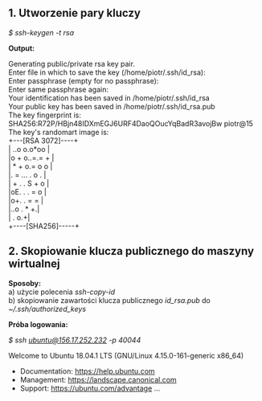 ## 1. Utworzenie pary kluczy
*$ ssh-keygen -t rsa*

**Output:**

Generating public/private rsa key pair.  
Enter file in which to save the key (/home/piotr/.ssh/id_rsa):   
Enter passphrase (empty for no passphrase):   
Enter same passphrase again:   
Your identification has been saved in /home/piotr/.ssh/id_rsa  
Your public key has been saved in /home/piotr/.ssh/id_rsa.pub  
The key fingerprint is:  
SHA256:R72P/HBjn48IDXmEGJ6URF4DaoQOucYqBadR3avojBw piotr@15  
The key's randomart image is:  
+---[RSA 3072]----+  
| ..o o.o*oo      |  
|o + o..=.= +     |  
| * +  o.= o o    |  
|. = ...  . o .   |  
| + . .  S + o    |  
|oE. .    . = o   |  
|o+.       . = =  |  
|..o        . * +.|  
|            . o.+|  
+----[SHA256]-----+  


## 2. Skopiowanie klucza publicznego do maszyny wirtualnej
**Sposoby:**  
a) użycie polecenia *ssh-copy-id*  
b) skopiowanie zawartości klucza publicznego *id_rsa.pub* do *~/.ssh/authorized_keys*  

**Próba logowania:**

*$ ssh ubuntu@156.17.252.232 -p 40044*

Welcome to Ubuntu 18.04.1 LTS (GNU/Linux 4.15.0-161-generic x86_64)

 * Documentation:  https://help.ubuntu.com
 * Management:     https://landscape.canonical.com
 * Support:        https://ubuntu.com/advantage ...

